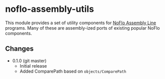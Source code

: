 noflo-assembly-utils
====================

This module provides a set of utility components for [NoFlo Assembly Line](https://github.com/noflo/noflo-assembly/wiki) programs. Many of these are assembly-ized ports of existing popular NoFlo components.

## Changes

* 0.1.0 (git master)
  - Initial release
  - Added ComparePath based on `objects/ComparePath`
